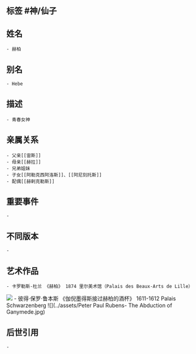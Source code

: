 ## 标签  #神/仙子
## 姓名
	- 赫柏
## 别名
	- Hebe
## 描述
	- 青春女神
## 亲属关系
	- 父亲[[宙斯]]
	- 母亲[[赫拉]]
	- 兄弟姐妹
	- 子女[[阿勒克西阿洛斯]]、[[阿尼刻托斯]]
	- 配偶[[赫剌克勒斯]]
## 重要事件
	-
## 不同版本
	-
## 艺术作品
	- 卡罗勒斯-杜兰 《赫柏》 1874 里尔美术馆（Palais des Beaux-Arts de Lille）
 ![](../assets/Carolus-Duran-Hebe.jpg)
	- 彼得·保罗·鲁本斯 《伽倪墨得斯接过赫柏的酒杯》 1611-1612 Palais Schwarzenberg
 ![](../assets/Peter Paul Rubens- The Abduction of Ganymede.jpg)
## 后世引用
	-
